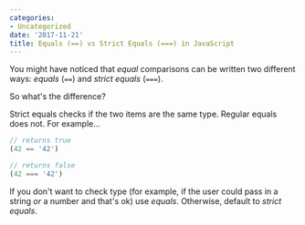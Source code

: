 ```yaml
---
categories:
- Uncategorized
date: '2017-11-21'
title: Equals (==) vs Strict Equals (===) in JavaScript
---
```


You might have noticed that *equal* comparisons can be written two different ways: *equals* (`==`) and *strict equals* (`===`).

So what's the difference?

Strict equals checks if the two items are the same type. Regular equals does not. For example...

```js
// returns true
(42 == '42')

// returns false
(42 === '42')
```

If you don't want to check type (for example, if the user could pass in a string *or* a number and that's ok) use *equals*. Otherwise, default to *strict equals*.